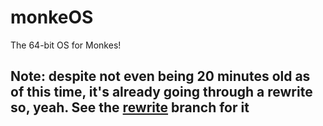 <!-- Originally started while listening to the Cramps! -->
# monkeOS
The 64-bit OS for Monkes!
## Note: despite not even being 20 minutes old as of this time, it's already going through a rewrite so, yeah. See the [rewrite](https://github.com/monkelab/monkeOS/tree/rewrite) branch for it
